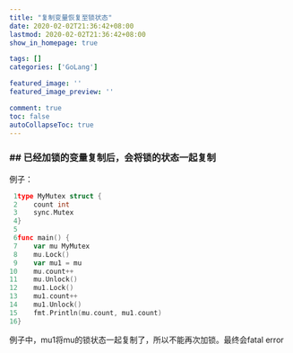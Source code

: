 ```yaml
---
title: "复制变量恢复至锁状态"
date: 2020-02-02T21:36:42+08:00
lastmod: 2020-02-02T21:36:42+08:00
show_in_homepage: true

tags: []
categories: ['GoLang']

featured_image: ''
featured_image_preview: ''

comment: true
toc: false
autoCollapseToc: true
---
```


<!--more-->

### ## 已经加锁的变量复制后，会将锁的状态一起复制

例子：

```go
 1type MyMutex struct {
 2    count int
 3    sync.Mutex
 4}
 5
 6func main() {
 7    var mu MyMutex
 8    mu.Lock()
 9    var mu1 = mu
10    mu.count++
11    mu.Unlock()
12    mu1.Lock()
13    mu1.count++
14    mu1.Unlock()
15    fmt.Println(mu.count, mu1.count)
16}
```

例子中，mu1将mu的锁状态一起复制了，所以不能再次加锁。最终会fatal error